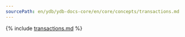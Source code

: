 ```yaml
---
sourcePath: en/ydb/ydb-docs-core/en/core/concepts/transactions.md
---
```

{% include [transactions.md](_includes/transactions.md) %}
